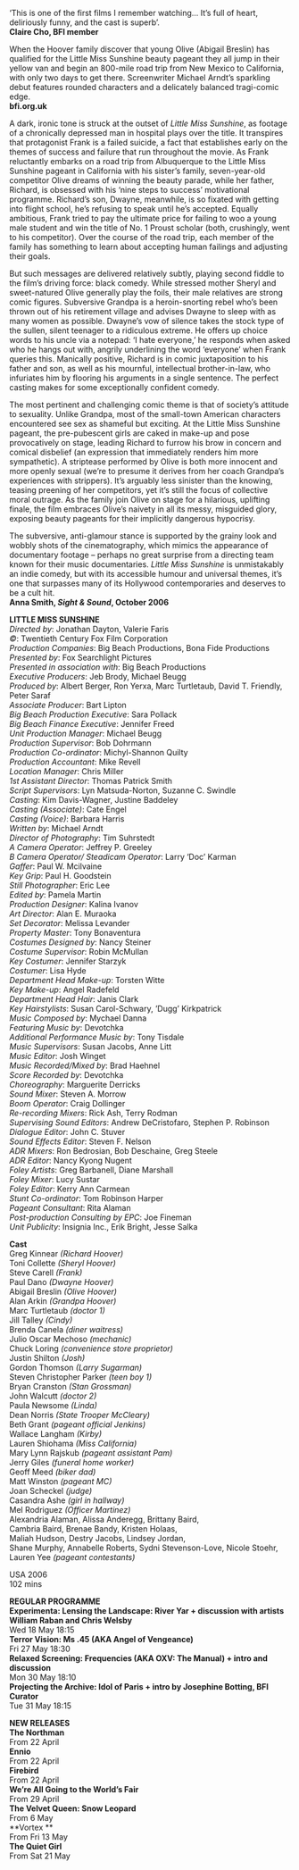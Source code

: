 
‘This is one of the first films I remember watching... It’s full of heart, deliriously funny, and the cast is superb’.<br>
**Claire Cho, BFI member**<br>

When the Hoover family discover that young Olive (Abigail Breslin) has qualified for the Little Miss Sunshine beauty pageant they all jump in their yellow van and begin an 800-mile road trip from New Mexico to California, with only two days to get there. Screenwriter Michael Arndt’s sparkling debut features rounded characters and a delicately balanced tragi-comic edge.<br>
**bfi.org.uk**<br>

A dark, ironic tone is struck at the outset of _Little Miss Sunshine_, as footage of a chronically depressed man in hospital plays over the title. It transpires that protagonist Frank is a failed suicide, a fact that establishes early on the themes of success and failure that run throughout the movie. As Frank reluctantly embarks on a road trip from Albuquerque to the Little Miss Sunshine pageant in California with his sister’s family, seven-year-old competitor Olive dreams of winning the beauty parade, while her father, Richard, is obsessed with his ‘nine steps to success’ motivational programme. Richard’s son, Dwayne, meanwhile, is so fixated with getting into flight school, he’s refusing to speak until he’s accepted. Equally ambitious, Frank tried to pay the ultimate price for failing to woo a young male student and win the title of No. 1 Proust scholar (both, crushingly, went to his competitor). Over the course of the road trip, each member of the family has something to learn about accepting human failings and adjusting their goals.

But such messages are delivered relatively subtly, playing second fiddle to the film’s driving force: black comedy. While stressed mother Sheryl and sweet-natured Olive generally play the foils, their male relatives are strong comic figures. Subversive Grandpa is a heroin-snorting rebel who’s been thrown out of his retirement village and advises Dwayne to sleep with as many women as possible. Dwayne’s vow of silence takes the stock type of the sullen, silent teenager to a ridiculous extreme. He offers up choice words to his uncle via a notepad: ‘I hate everyone,’ he responds when asked who he hangs out with, angrily underlining the word ‘everyone’ when Frank queries this. Manically positive, Richard is in comic juxtaposition to his father and son, as well as his mournful, intellectual brother-in-law, who infuriates him by flooring his arguments in a single sentence. The perfect casting makes for some exceptionally confident comedy.

The most pertinent and challenging comic theme is that of society’s attitude to sexuality. Unlike Grandpa, most of the small-town American characters encountered see sex as shameful but exciting. At the Little Miss Sunshine pageant, the pre-pubescent girls are caked in make-up and pose provocatively on stage, leading Richard to furrow his brow in concern and comical disbelief (an expression that immediately renders him more sympathetic). A striptease performed by Olive is both more innocent and more openly sexual (we’re to presume it derives from her coach Grandpa’s experiences with strippers). It’s arguably less sinister than the knowing, teasing preening of her competitors, yet it’s still the focus of collective moral outrage. As the family join Olive on stage for a hilarious, uplifting finale, the film embraces Olive’s naivety in all its messy, misguided glory, exposing beauty pageants for their implicitly dangerous hypocrisy.

The subversive, anti-glamour stance is supported by the grainy look and wobbly shots of the cinematography, which mimics the appearance of documentary footage – perhaps no great surprise from a directing team known for their music documentaries. _Little Miss Sunshine_ is unmistakably an indie comedy, but with its accessible humour and universal themes, it’s one that surpasses many of its Hollywood contemporaries and deserves to be a cult hit.<br>
**Anna Smith, _Sight & Sound_, October 2006**<br>

**LITTLE MISS SUNSHINE**<br>
_Directed by_: Jonathan Dayton, Valerie Faris  
_©_: Twentieth Century Fox Film Corporation  
_Production Companies_: Big Beach Productions, Bona Fide Productions  
_Presented by_: Fox Searchlight Pictures  
_Presented in association with_: Big Beach Productions  
_Executive Producers_: Jeb Brody, Michael Beugg  
_Produced by_: Albert Berger, Ron Yerxa, Marc Turtletaub, David T. Friendly, Peter Saraf  
_Associate Producer_: Bart Lipton  
_Big Beach Production Executive_: Sara Pollack  
_Big Beach Finance Executive_: Jennifer Freed  
_Unit Production Manager_: Michael Beugg  
_Production Supervisor_: Bob Dohrmann  
_Production Co-ordinator_: Michyl-Shannon Quilty  
_Production Accountant_: Mike Revell  
_Location Manager_: Chris Miller  
_1st Assistant Director_: Thomas Patrick Smith  
_Script Supervisors_: Lyn Matsuda-Norton, Suzanne C. Swindle  
_Casting_: Kim Davis-Wagner, Justine Baddeley  
_Casting (Associate)_: Cate Engel  
_Casting (Voice)_: Barbara Harris  
_Written by_: Michael Arndt  
_Director of Photography_: Tim Suhrstedt  
_A Camera Operator_: Jeffrey P. Greeley  
_B Camera Operator/ Steadicam Operator_: Larry ‘Doc’ Karman  
_Gaffer_: Paul W. Mcilvaine  
_Key Grip_: Paul H. Goodstein  
_Still Photographer_: Eric Lee  
_Edited by_: Pamela Martin  
_Production Designer_: Kalina Ivanov  
_Art Director_: Alan E. Muraoka  
_Set Decorator_: Melissa Levander  
_Property Master_: Tony Bonaventura  
_Costumes Designed by_: Nancy Steiner  
_Costume Supervisor_: Robin McMullan  
_Key Costumer_: Jennifer Starzyk  
_Costumer_: Lisa Hyde  
_Department Head Make-up_: Torsten Witte  
_Key Make-up_: Angel Radefeld  
_Department Head Hair_: Janis Clark  
_Key Hairstylists_: Susan Carol-Schwary, ’Dugg’ Kirkpatrick  
_Music Composed by_: Mychael Danna  
_Featuring Music by_: Devotchka  
_Additional Performance Music by_: Tony Tisdale  
_Music Supervisors_: Susan Jacobs, Anne Litt  
_Music Editor_: Josh Winget  
_Music Recorded/Mixed by_: Brad Haehnel  
_Score Recorded by_: Devotchka  
_Choreography_: Marguerite Derricks  
_Sound Mixer_: Steven A. Morrow  
_Boom Operator_: Craig Dollinger  
_Re-recording Mixers_: Rick Ash, Terry Rodman  
_Supervising Sound Editors_: Andrew DeCristofaro, Stephen P. Robinson  
_Dialogue Editor_: John C. Stuver  
_Sound Effects Editor_: Steven F. Nelson  
_ADR Mixers_: Ron Bedrosian, Bob Deschaine, Greg Steele  
_ADR Editor_: Nancy Kyong Nugent  
_Foley Artists_: Greg Barbanell, Diane Marshall  
_Foley Mixer_: Lucy Sustar  
_Foley Editor_: Kerry Ann Carmean  
_Stunt Co-ordinator_: Tom Robinson Harper  
_Pageant Consultant_: Rita Alaman  
_Post-production Consulting by EPC_: Joe Fineman  
_Unit Publicity_: Insignia Inc., Erik Bright, Jesse Salka  

**Cast**  
Greg Kinnear _(Richard Hoover)_  
Toni Collette _(Sheryl Hoover)_  
Steve Carell _(Frank)_  
Paul Dano _(Dwayne Hoover)_  
Abigail Breslin _(Olive Hoover)_  
Alan Arkin _(Grandpa Hoover)_  
Marc Turtletaub _(doctor 1)_  
Jill Talley _(Cindy)_  
Brenda Canela _(diner waitress)_  
Julio Oscar Mechoso _(mechanic)_  
Chuck Loring _(convenience store proprietor)_  
Justin Shilton _(Josh)_  
Gordon Thomson _(Larry Sugarman)_  
Steven Christopher Parker _(teen boy 1)_  
Bryan Cranston _(Stan Grossman)_  
John Walcutt _(doctor 2)_  
Paula Newsome _(Linda)_  
Dean Norris _(State Trooper McCleary)_  
Beth Grant _(pageant official Jenkins)_  
Wallace Langham _(Kirby)_  
Lauren Shiohama _(Miss California)_  
Mary Lynn Rajskub _(pageant assistant Pam)_  
Jerry Giles _(funeral home worker)_  
Geoff Meed _(biker dad)_  
Matt Winston _(pageant MC)_  
Joan Scheckel _(judge)_  
Casandra Ashe _(girl in hallway)_  
Mel Rodriguez _(Officer Martinez)_  
Alexandria Alaman, Alissa Anderegg, Brittany Baird,  
Cambria Baird, Brenae Bandy, Kristen Holaas,  
Maliah Hudson, Destry Jacobs, Lindsey Jordan,  
Shane Murphy, Annabelle Roberts, Sydni Stevenson-Love, Nicole Stoehr, Lauren Yee _(pageant contestants)_

USA 2006<br>
102 mins<br>

**REGULAR PROGRAMME**<br>
**Experimenta: Lensing the Landscape: River Yar + discussion with artists William Raban and Chris Welsby**<br>
Wed 18 May 18:15<br>
**Terror Vision: Ms .45 (AKA Angel of Vengeance)**<br>
Fri 27 May 18:30<br>
**Relaxed Screening: Frequencies (AKA OXV: The Manual) + intro and discussion**<br>
Mon 30 May 18:10<br>
**Projecting the Archive: Idol of Paris + intro by Josephine Botting, BFI Curator**<br>
Tue 31 May 18:15<br>

**NEW RELEASES**<br>
**The Northman**<br>
From 22 April<br>
**Ennio**<br>
From 22 April<br>
**Firebird**<br>
From 22 April<br>
**We’re All Going to the World’s Fair**<br>
From 29 April<br>
**The Velvet Queen: Snow Leopard**<br>
From 6 May<br>
**Vortex  **<br>
From Fri 13 May<br>
**The Quiet Girl**<br>
From Sat 21 May<br>
<!--stackedit_data:
eyJoaXN0b3J5IjpbMTg4ODMxMDIzOV19
-->